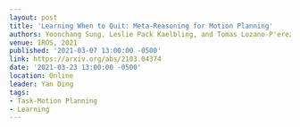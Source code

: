 ```yaml
---
layout: post
title: 'Learning When to Quit: Meta-Reasoning for Motion Planning'
authors: Yoonchang Sung, Leslie Pack Kaelbling, and Tomas Lozano-P'erez
venue: IROS, 2021
published: '2021-03-07 13:00:00 -0500'
link: https://arxiv.org/abs/2103.04374
date: '2021-03-23 13:00:00 -0500'
location: Online
leader: Yan Ding
tags:
- Task-Motion Planning
- Learning
---
```


